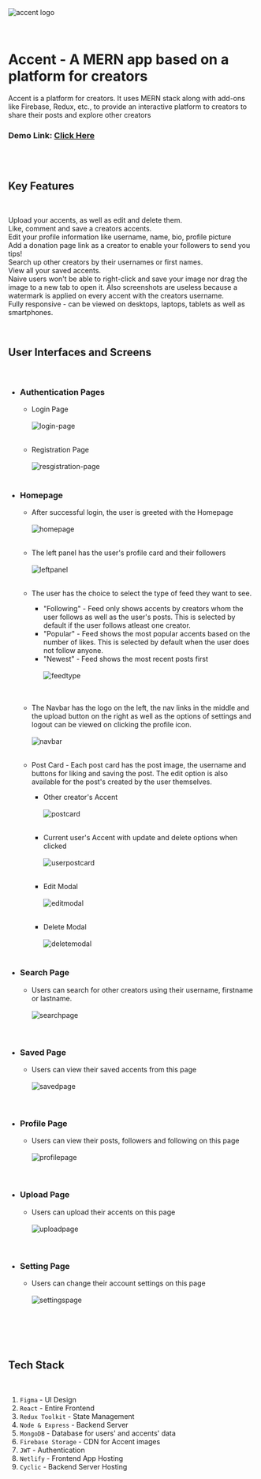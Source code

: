 <br>
<br>

![accent logo](https://i.imgur.com/QWzMzgI.png)

<br>

# Accent - A MERN app based on a platform for creators

Accent is a platform for creators. It uses MERN stack along with add-ons like Firebase, Redux, etc., to provide an interactive platform to creators to share their posts and explore other creators <br>

### Demo Link: [Click Here](https://accentapp.netlify.app/home) <br>

<br>
<br>

## Key Features

<br>

Upload your accents, as well as edit and delete them. <br>
Like, comment and save a creators accents. <br>
Edit your profile information like username, name, bio, profile picture <br>
Add a donation page link as a creator to enable your followers to send you tips! <br>
Search up other creators by their usernames or first names. <br>
View all your saved accents. <br>
Naive users won't be able to right-click and save your image nor drag the image to a new tab to open it. Also screenshots are useless because a watermark is applied on every accent with the creators username. <br>
Fully responsive - can be viewed on desktops, laptops, tablets as well as smartphones. <br>

<br>

## User Interfaces and Screens

<br>

- ### Authentication Pages

  - Login Page <br>
    <br>
    ![login-page](https://i.imgur.com/zja3gdp.png)
    <br>
    <br>

  - Registration Page <br>
    <br>
    ![resgistration-page](https://i.imgur.com/aJGprVs.png)
    <br>
    <br>

- ### Homepage

  - After successful login, the user is greeted with the Homepage <br>
    <br>
    ![homepage](https://i.imgur.com/skyQ19b.png)
    <br>
    <br>

  - The left panel has the user's profile card and their followers <br>
    <br>
    ![leftpanel](https://i.imgur.com/RzB9LLw.png)
    <br>
    <br>

  - The user has the choice to select the type of feed they want to see.

    - "Following" - Feed only shows accents by creators whom the user follows as well as the user's posts. This is selected by default if the user follows atleast one creator.
    - "Popular" - Feed shows the most popular accents based on the number of likes. This is selected by default when the user does not follow anyone.
    - "Newest" - Feed shows the most recent posts first <br>
      <br>
      ![feedtype](https://i.imgur.com/m6c9diS.png)
      <br>
      <br>
      <br>

  - The Navbar has the logo on the left, the nav links in the middle and the upload button on the right as well as the options of settings and logout can be viewed on clicking the profile icon.<br>
    <br>
    ![navbar](https://i.imgur.com/rzykX8v.png)
    <br>
    <br>

  - Post Card - Each post card has the post image, the username and buttons for liking and saving the post. The edit option is also available for the post's created by the user themselves.

    - Other creator's Accent
      <br>
      <br>
      ![postcard](https://i.imgur.com/rCWBMAi.png)
      <br>
      <br>

    - Current user's Accent with update and delete options when clicked
      <br>
      <br>
      ![userpostcard](https://i.imgur.com/MKDNw42.png)
      <br>
      <br>

    - Edit Modal
      <br>
      <br>
      ![editmodal](https://i.imgur.com/XetQxkC.png)<br><br>
    - Delete Modal <br><br>
      ![deletemodal](https://i.imgur.com/95NkVn0.png) <br><br>

- ### Search Page

  - Users can search for other creators using their username, firstname or lastname.<br><br>
    ![searchpage](https://i.imgur.com/Prh84dy.png)<br><br><br>

- ### Saved Page

  - Users can view their saved accents from this page<br><br>
    ![savedpage](https://i.imgur.com/GutgHKy.png)<br><br><br>

- ### Profile Page

  - Users can view their posts, followers and following on this page<br><br>
    ![profilepage](https://i.imgur.com/aYdPl9l.png)<br><br><br>

- ### Upload Page

  - Users can upload their accents on this page<br><br>
    ![uploadpage](https://i.imgur.com/NpKAsQo.png)<br><br><br>

- ### Setting Page
  - Users can change their account settings on this page<br><br>
    ![settingspage](https://i.imgur.com/PtU5rC1.png)<br><br><br>

<br><br>

## Tech Stack

<br>

1. `Figma` - UI Design
2. `React` - Entire Frontend
3. `Redux Toolkit` - State Management
4. `Node & Express` - Backend Server
5. `MongoDB` - Database for users' and accents' data
6. `Firebase Storage` - CDN for Accent images
7. `JWT` - Authentication
8. `Netlify` - Frontend App Hosting
9. `Cyclic` - Backend Server Hosting

<br><br>
